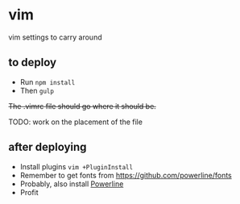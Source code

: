 # vim
vim settings to carry around

## to deploy
- Run `npm install`
- Then `gulp`

~~The .vimrc file should go where it should be.~~

TODO: work on the placement of the file

## after deploying
- Install plugins `vim +PluginInstall`
- Remember to get fonts from https://github.com/powerline/fonts
- Probably, also install [Powerline](https://powerline.readthedocs.io/en/master/installation/osx.html#vim-installation)
- Profit
